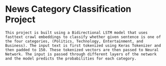 # News Category Classification Project

`This project is built using a Bidirectional LSTM model that uses fasttext crawl embeddings to classify whether given sentence is one of the four categories, (Politics, Technology, Entertainment, and Business). The input text is first tokenized using Keras Tokenizer and then padded to 150. These tokenized vectors are then passed to Neural Network. The input is passed through different layers of the network and the model predicts the probabilities for each category.`
